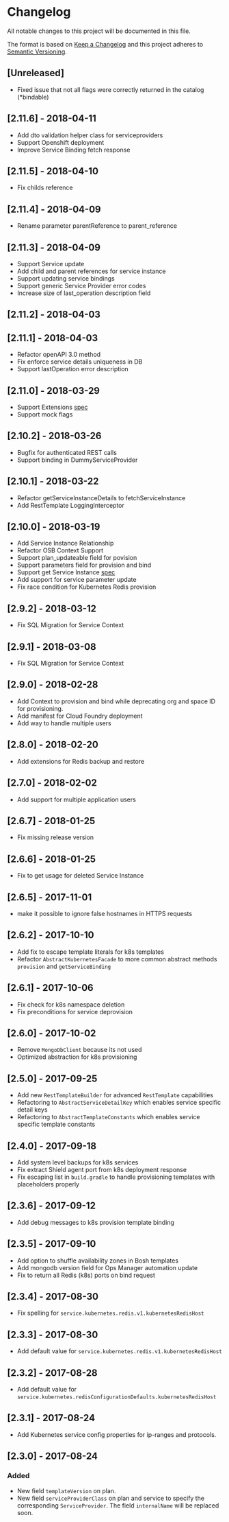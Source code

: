 # Changelog
All notable changes to this project will be documented in this file.

The format is based on [Keep a Changelog](http://keepachangelog.com/en/1.0.0/)
and this project adheres to [Semantic Versioning](http://semver.org/spec/v2.0.0.html).

## [Unreleased]
- Fixed issue that not all flags were correctly returned in the catalog (*bindable)

## [2.11.6] - 2018-04-11
- Add dto validation helper class for serviceproviders
- Support Openshift deployment
- Improve Service Binding fetch response

## [2.11.5] - 2018-04-10
- Fix childs reference

## [2.11.4] - 2018-04-09
- Rename parameter parentReference to parent_reference

## [2.11.3] - 2018-04-09
- Support Service update
- Add child and parent references for service instance
- Support updating service bindings
- Support generic Service Provider error codes
- Increase size of last_operation description field

## [2.11.2] - 2018-04-03

## [2.11.1] - 2018-04-03
- Refactor openAPI 3.0 method
- Fix enforce service details uniqueness in DB
- Support lastOperation error description

## [2.11.0] - 2018-03-29
- Support Extensions [spec](https://github.com/openservicebrokerapi/servicebroker/pull/431)
- Support mock flags

## [2.10.2] - 2018-03-26
- Bugfix for authenticated REST calls
- Support binding in DummyServiceProvider

## [2.10.1] - 2018-03-22
- Refactor getServiceInstanceDetails to fetchServiceInstance
- Add RestTemplate LoggingInterceptor

## [2.10.0] - 2018-03-19
- Add Service Instance Relationship
- Refactor OSB Context Support
- Support plan_updateable field for povision
- Support parameters field for provision and bind
- Support get Service Instance [spec](https://github.com/openservicebrokerapi/servicebroker/pull/333)
- Add support for service parameter update
- Fix race condition for Kubernetes Redis provision

## [2.9.2] - 2018-03-12
- Fix SQL Migration for Service Context

## [2.9.1] - 2018-03-08
- Fix SQL Migration for Service Context

## [2.9.0] - 2018-02-28
- Add Context to provision and bind while deprecating org and space ID for provisioning.
- Add manifest for Cloud Foundry deployment
- Add way to handle multiple users

## [2.8.0] - 2018-02-20
- Add extensions for Redis backup and restore 

## [2.7.0] - 2018-02-02
- Add support for multiple application users 

## [2.6.7] - 2018-01-25
- Fix missing release version

## [2.6.6] - 2018-01-25
- Fix to get usage for deleted Service Instance

## [2.6.5] - 2017-11-01
- make it possible to ignore false hostnames in HTTPS requests

## [2.6.2] - 2017-10-10
- Add fix to escape template literals for k8s templates
- Refactor `AbstractKubernetesFacade` to more common abstract methods `provision` and `getServiceBinding`

## [2.6.1] - 2017-10-06
- Fix check for k8s namespace deletion
- Fix preconditions for service deprovision

## [2.6.0] - 2017-10-02
- Remove `MongoDbClient` because its not used
- Optimized abstraction for k8s provisioning

## [2.5.0] - 2017-09-25
- Add new `RestTemplateBuilder` for advanced `RestTemplate` capabilities
- Refactoring to `AbstractServiceDetailKey` which enables service specific detail keys
- Refactoring to `AbstractTemplateConstants` which enables service specific template constants

## [2.4.0] - 2017-09-18
- Add system level backups for k8s services
- Fix extract Shield agent port from k8s deployment response
- Fix escaping list in `build.gradle` to handle provisioning templates with placeholders properly

## [2.3.6] - 2017-09-12
- Add debug messages to k8s provision template binding

## [2.3.5] - 2017-09-10
- Add option to shuffle availability zones in Bosh templates
- Add mongodb version field for Ops Manager automation update
- Fix to return all Redis (k8s) ports on bind request

## [2.3.4] - 2017-08-30
- Fix spelling for `service.kubernetes.redis.v1.kubernetesRedisHost`

## [2.3.3] - 2017-08-30
- Add default value for `service.kubernetes.redis.v1.kubernetesRedisHost`

## [2.3.2] - 2017-08-28
- Add default value for `service.kubernetes.redisConfigurationDefaults.kubernetesRedisHost`

## [2.3.1] - 2017-08-24
- Add Kubernetes service config properties for ip-ranges and protocols.

## [2.3.0] - 2017-08-24

### Added
- New field `templateVersion` on plan.
- New field `serviceProviderClass` on plan and service to specify the corresponding `ServiceProvider`. The field `internalName` will be replaced soon.
